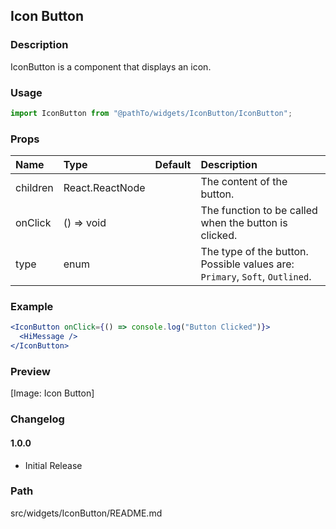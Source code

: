 ## Icon Button

### Description

IconButton is a component that displays an icon.

### Usage

```jsx
import IconButton from "@pathTo/widgets/IconButton/IconButton";
```

### Props

| Name     | Type            | Default | Description                                                                 |
| :------- | :-------------- | :------ | :-------------------------------------------------------------------------- |
| children | React.ReactNode |         | The content of the button.                                                  |
| onClick  | () => void      |         | The function to be called when the button is clicked.                       |
| type     | enum            |         | The type of the button. Possible values are: `Primary`, `Soft`, `Outlined`. |

### Example

```jsx
<IconButton onClick={() => console.log("Button Clicked")}>
  <HiMessage />
</IconButton>
```

### Preview

[Image: Icon Button]

### Changelog

#### 1.0.0

- Initial Release

### Path

src/widgets/IconButton/README.md
